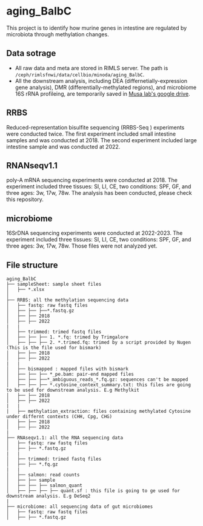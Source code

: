 # aging_BalbC
This project is to identify how murine genes in intestine are regulated by microbiota through methylation changes.

## Data sotrage
- All raw data and meta are stored in RIMLS server. The path is `/ceph/rimlsfnwi/data/cellbio/minoda/aging_BalbC`.
- All the downstream analysis, including DEA (differnetially-expression gene analysis), DMR (differentially-methylated regions), and microbiome 16S rRNA profileing, are temporarily saved in [Musa lab's google drive](https://drive.google.com/drive/folders/1WaWG5MWRS6cUywEomC_EXA32PuV3lVqf?usp=drive_link).

## RRBS
Reduced-representation bisulfite sequencing (RRBS-Seq ) experiments were conducted twice. The first experiment included small intestine samples and was conducted at 2018. The second experiment included large intestine sample and was conducted at 2022.

## RNANseqv1.1
poly-A mRNA sequencing experiments were conducted at 2018. The experiment included three tissues: SI, LI, CE, two conditions: SPF, GF, and three ages: 3w, 17w, 78w. The analysis has been conducted, please check this repository.
 
## microbiome
16SrDNA sequencing experiments were conducted at 2022-2023. The experiment included three tissues: SI, LI, CE, two conditions: SPF, GF, and three ages: 3w, 17w, 78w. Those files were not analyzed yet. 

## File structure
```
aging_BalbC
├── sampleSheet: sample sheet files
│   ├── *.xlsx
│ 
├── RRBS: all the methylation sequencing data
│   ├── fastq: raw fastq files
│   ├── ├── ├──*.fastq.gz
│   ├── ├── 2018
│   ├── ├── 2022
|   |
│   ├── trimmed: trimed fastq files
│   ├── ├── ├── 1. *.fq: trimed by Trimgalore
│   ├── ├── ├── 2. *.trimed.fq: trimed by a script provided by Nugen (This is the file used for bismark)
│   ├── ├── 2018
│   ├── ├── 2022
|   |
│   ├── bismapped : mapped files with bismark
│   ├── ├── ├── *_pe.bam: pair-end mapped files
│   ├── ├── ├──*_ambiguous_reads_*.fq.gz: sequences can't be mapped
│   ├── ├── ├── *.cytosine_context_summary.txt: this files are going to be used for downstream analysis. E.g Methylkit
│   ├── ├── 2018
│   ├── ├── 2022
|   |
|   ├── methylation_extraction: files containing methylated Cytosine under differnt contexts (CHH, Cpg, CHG)
│   ├── ├── 2018
│   ├── ├── 2022
|
├── RNAseqv1.1: all the RNA sequencing data
│   ├── fastq: raw fastq files
│   ├── ├── *.fastq.gz
|   |
│   ├── trimmed: trimed fastq files
│   ├── ├── *.fq.gz
|   |
│   ├── salmon: read counts 
│   ├── ├── sample
│   ├── ├── ├── salmon_quant
│   ├── ├── ├── ├── quant.sf : this file is going to ge used for downstream analysis. E.g DeSeq2
|
├── microbiome: all sequencing data of gut microbiomes
│   ├── fastq: raw fastq files
│   ├── ├── *.fastq.gz
```